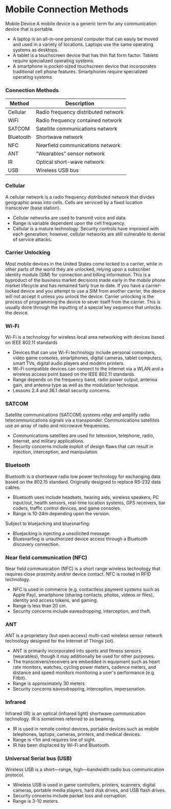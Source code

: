 # Mobile Connection Methods

Mobile Device
A mobile device is a generic term for any communication device
that is portable.
* A laptop is an all-in-one personal computer that can easily be
moved and used in a variety of locations. Laptops use the same
operating systems as desktops.
* A tablet is a touchscreen device that has thin flat form factor.
Tablets require specialized operating systems.
* A smartphone is pocket-sized touchscreen device that
incorporates traditional cell phone features. Smartphones
require specialized operating systems

### Connection Methods
| Method | Description |
|--------|-------------|
| Cellular | Radio frequency distributed network |
| WiFi | Radio frequency contained network |
| SATCOM | Satellite communications network |
| Bluetooth | Shortwave network |
| NFC | Nearfield communications network |
| ANT | ”Wearables” sensor network |
| IR | Optical short-wave network |
| USB | Wireless USB bus |

### Cellular
A cellular network is a radio frequency distributed network that
divides geographic areas into cells. Cells are serviced by a fixed
location transceiver (base station).
* Cellular networks are used to transmit voice and data.
* Range is variable dependent upon the cell frequency.
* Cellular is a mature technology. Security controls have improved
with each generation; however, cellular networks are still
vulnerable to denial of service attacks.

### Carrier Unlocking
Most mobile devices in the United States come locked to a carrier, while in other parts of the world they are unlocked, relying upon a subscriber identity module (SIM) for connection and billing information. This is a byproduct of the business market decisions made early in the mobile phone market lifecycle and has remained fairly true to date. If you have a carrier-locked device and you attempt to use a SIM from another carrier, the device will not accept it unless you unlock the device. Carrier unlocking is the process of programming the device to sever itself from the carrier. This is usually done through the inputting of a special key sequence that unlocks the device.

### Wi-Fi
Wi-Fi is a technology for wireless local area networking with devices
based on IEEE 802.11 standards
* Devices that can use Wi-Fi technology include personal computers,
video game consoles, smartphones, digital cameras, tablet
computers, smart TVs, digital audio players and modern printers.
* Wi-Fi compatible devices can connect to the Internet via a WLAN and
a wireless access point based on the IEEE 802.11 standards.
* Range depends on the frequency band, radio power output, antenna
gain, and antenna type as well as the modulation technique.
* Lessons 2.4 and 36.1 detail security concerns.

### SATCOM
Satellite communications (SATCOM) systems relay and amplify
radio telecommunications signals via a transponder.
Communications satellites use an array of radio and microwave
frequencies.
* Communications satellites are used for television, telephone,
radio, Internet, and military applications.
* Security concerns include exploit of design flaws that can result
in injection, interception, and manipulation.

### Bluetooth
Bluetooth is a shortwave radio low power technology for
exchanging data based on the 802.15 standard. Originally
designed to replace RS-232 data cables.
* Bluetooth uses include headsets, hearing aids, wireless
speakers, PC input/out, health sensors, real-time location
systems, GPS receivers, bar coders, traffic control devices, and
game consoles.
* Range is 10-24m depending upon the version.

Subject to bluejacking and bluesnarfing:
* Bluejacking is injecting a unsolicited message.
* Bluesnarfing is unauthorized device access through a
Bluetooth discovery connection.

### Near field communication (NFC)

Near field communication (NFC) is a short range wireless
technology that requires close proximity and/or device contact.
NFC is rooted in RFID technology.
* NFC is used in commerce (e.g. contactless payment systems
such as Apple Pay), smartphone (sharing contacts, photos,
videos or files), identity and access tokens, and gaming.
* Range is less than 20 cm.
* Security concerns include eavesdropping, interception, and
theft.

### ANT
ANT is a proprietary (but open access) multi-cast wireless sensor
network technology designed for the Internet of Things (iot).
* ANT is primarily incorporated into sports and fitness sensors
(wearables), though it may additionally be used for other
purposes.
* The transceivers/receivers are embedded in equipment such as
heart rate monitors, watches, cycling power meters, cadence
meters, and distance and speed monitors monitoring a user's
performance (e.g. Fitbit).
* Range is approximately 30 meters
* Security concerns eavesdropping, interception, impersonation.

### Infrared
Infrared (IR) is an optical (infrared light) shortwave
communication technology. IR is sometimes referred to as
beaming.
* IR is used in remote control devices, portable devices such as
mobile telephones, laptops, cameras, printers, and medical
devices.
* Range is <1m and requires line of sight.
* IR has been displaced by Wi-Fi and Bluetooth.

### Universal Serial bus (USB)
Wireless USB is a short—range, high—bandwidth radio bus
communication protocol.
* Wireless USB is used in game controllers, printers, scanners,
digital cameras, portable media players, hard disk drives, and
USB flash drives.
* Security concerns include packet loss and corruption.
* Range is 3-10 meters.
